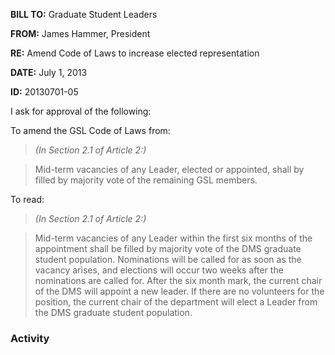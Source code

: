 **BILL TO:** Graduate Student Leaders

**FROM:** James Hammer, President

**RE:** Amend Code of Laws to increase elected representation 

**DATE:** July 1, 2013

**ID:** 20130701-05

I ask for approval of the following:

To amend the GSL Code of Laws from:

> *(In Section 2.1 of Article 2:)*

> Mid-term vacancies of any Leader, elected or appointed, shall by filled by majority vote of the
remaining GSL members.

To read:

> *(In Section 2.1 of Article 2:)*

> Mid-term vacancies of any Leader within the first six months of the appointment shall be filled
by majority vote of the DMS graduate student population. Nominations will be called for as
soon as the vacancy arises, and elections will occur two weeks after the nominations are
called for. After the six month mark, the current chair of the DMS will appoint a new leader. If
there are no volunteers for the position, the current chair of the department will elect a Leader
from the DMS graduate student population.

### Activity